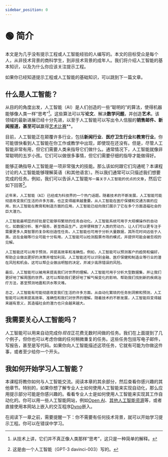 ```yaml
---
sidebar_position: 0
---
```


# 🟢 简介

本文是为几乎没有提示工程或人工智能经验的人编写的。本文的目标受众是每个人，从非技术背景的商科学生，到非技术背景的成年人。我们将介绍人工智能的基本知识，以及为什么你应该关注提示工程。

如果你已经知道提示工程或人工智能的基础知识，可以跳到下一篇文章。

## 什么是人工智能？

从目的的角度出发，人工智能（AI）是人们创造的一些“聪明的”的算法，使得机器能够像人类一样“思考”[^1]。这些算法可以写**论文**、解决**数学问题**，并创造**艺术**。该领域的最新进展已经十分先进，以至于人工智能可以写出令人信服的**销售邮件、**新闻报道**，甚至可以**赢得[艺术比赛](https://impakter.com/art-made-by-ai-wins-fine-arts-competition/)\*\*。

目前，人工智能正在颠覆许多行业，包括**新闻行业**、**医疗卫生行业**和**教育行业**。你可能很快看到人工智能在你工作或教学中出现，即使现在还没有。但是，尽管人工智能非常有用，但它们需要人类来指导它们做什么。通常情况下，人工智能就像非常聪明的五岁小孩。它们可以做很多事情，但它们需要仔细的指导才能做得好。

能够正确指导人工智能是一项非常强大的技能。那么该如何跟它们沟通呢？本课程讨论的人工智能能够理解英语（和其他语言）。所以我们通常可以只描述我们想要完成的任务。例如，我们可以告诉人工智能`写一篇关于人工智能的优点的文章`，然后它如下回答[^2]。

```
近年来，人工智能（AI）已经成为科技界的一个热门话题。随着技术的不断发展，人工智能可能彻底改变我们生活的许多方面，也正变得越来越重要。从人工智能在医疗保健和交通方面的应用，到人工智能在教育和制造方面的应用，人工智能已经向我们展示了它在多个方面造福社会的巨大潜力。

人工智能最明显的好处是它能够将繁琐的任务自动化。人工智能系统可用于大规模操作的自动化，如数据分析、客户服务，甚至商品生产。这样便释放了人类的劳动力，让人们可以更专注于需要更多人类智慧的复杂和创造性任务。人工智能也可用于分析大量数据，其所花时间远低于人类。这在金融等行业可能十分有用，人工智能可以检测股票市场的模式，并提供可能会被忽视的见解。

人工智能还可以用于预测，并提高效率和准确性。例如，人工智能可以预测客户的趋势和偏好，帮助企业做出更好的决策并增加利润。人工智能还可以识别金融、医疗保健和制造业等行业的潜在风险和机会。这可以帮企业做出明智的决定，并减少高昂错误的风险。

最后，人工智能可以被用来提高我们对世界的理解。人工智能可用于分析大型数据集，并让我们更好地了解周围的世界。这可以帮助我们更好地了解气候变化的影响、帮助我们找到新的疾病治疗方法，甚至预测地震和洪水等灾难。

总之，人工智能有可能彻底改变我们生活的许多方面。从自动化繁琐的任务到洞察和预测，人工智能可以用来提高效率、准确性和我们对世界的理解。随着技术的不断发展，人工智能将变得越来越有意义，其造福社会的潜力也只会越来越大。
```

## 我需要关心人工智能吗？

人工智能可以用来自动完成你*现在*正花费无数时间做的任务。我们在上面提到了几个例子，但你也可以考虑你做的任何稍微重复的任务。这些任务包括写电子邮件，写报告，甚至是写代码。如果你向人工智能描述这项任务，它就有可能为你做这件事，或者至少给你一个开头。

## 我如何开始学习人工智能？

本课程将教你如何与人工智能交流。阅读本章的其余部分，然后查看你感兴趣的其他章节。特别的，如果你想了解专业人士如何使用人工智能来实现自动化，那么应用提示部分可能是你感兴趣的。看看专业人士是如何使用人工智能来实现其工作自动化的。你可以用一些人工智能网站，例如[Open AI](https://beta.openai.com/playground)、[其他人工智能资源](https://learnprompting.org/docs/tooling/IDEs/intro)等，或者直接使用本网站上嵌入的交互程序[Dyno](https://trydyno.com)嵌入。

在阅读下一章之前，需要提醒一下：你不需要有任何技术背景，就可以开始学习提示工程。你可以在错误中学习。

[^1]: 从技术上讲，它们并不真正像人类那样“思考”，这只是一种简单的解释。
[^2]: 这是由一个人工智能（GPT-3 davinci-003）写的。
